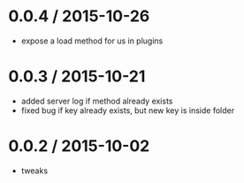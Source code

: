 
0.0.4 / 2015-10-26
==================

  * expose a load method for us in plugins

0.0.3 / 2015-10-21
==================

  * added server log if method already exists
  * fixed bug if key already exists, but new key is inside folder

0.0.2 / 2015-10-02
==================

  * tweaks
